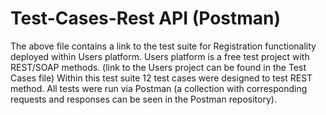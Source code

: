 # Test-Cases-Rest API (Postman)
The above file contains a link to the test suite for Registration functionality deployed within Users platform. Users platform is a free test project with REST/SOAP methods. (link to the Users project can be found in the Test Cases file)
Within this test suite 12 test cases were designed to test REST method. All tests were run via Postman (a collection with corresponding requests and responses can be seen in the Postman repository).
